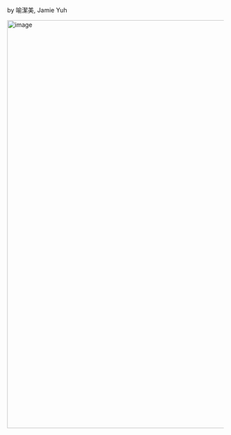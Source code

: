 by 喻潔美, Jamie Yuh

<img width="947" alt="image" src="https://github.com/user-attachments/assets/44c84c73-3f50-404b-854a-e771545c69a6" />
